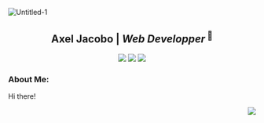 ![Untitled-1](https://github.com/AkselYakovo/akselyakovo/assets/122695920/7338cbd1-5a1d-45c0-b52c-38c3d864e8f3)
<div align="center">
  <h2>Axel Jacobo | <em>Web Developper</em><sup> 🚀</sup></h2>
  <img src='https://img.shields.io/badge/-Currently%20Learning:-fe5751?style=flat'/>
  <img src='https://img.shields.io/badge/-Node.JS-0c0c0c??style=flat&logo=nodedotjs'/>
  <img src='https://img.shields.io/badge/-Express.JS-157ebf??style=flat&logo=express'/>
</div>

<h3>About Me:</h3>
<div>
<p>
Hi there!
</p>

<img src='https://streak-stats.demolab.com?user=AkselYakovo&border_radius=25&exclude_days=Sun&card_width=465' align='right' />
<div>
  
<!-- 
**AkselYakovo/akselyakovo** is a ✨ _special_ ✨ repository because its `README.md` (this file) appears on your GitHub profile.

Here are some ideas to get you started:

- 🔭 I’m currently working on ...
- 🌱 I’m currently learning ...
- 👯 I’m looking to collaborate on ...
- 🤔 I’m looking for help with ...
- 💬 Ask me about ...
- 📫 How to reach me: ...
- 😄 Pronouns: ...
- ⚡ Fun fact: ...
-->

